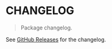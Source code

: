# CHANGELOG

> Package changelog.

See [GitHub Releases](https://github.com/stdlib-js/math-base-special-besselj1/releases) for the changelog.